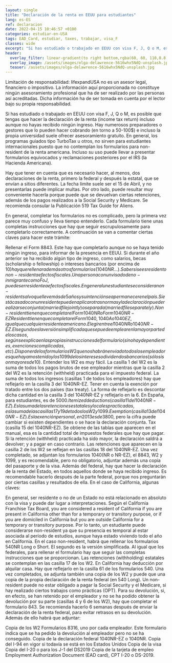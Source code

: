 ```yaml
---
layout: single
title: "Declaración de la renta en EEUU para estudiantes"
lang: es-ES
ref: declaracion
date: 2022-04-15 10:46:57 +0100
categories: estudiar-en-USA
tags: EAD_Card, estudiar, taxes, trabajar, visa_F
classes: wide
excerpt: "Si has estudiado o trabajado en EEUU con visa F, J, Q o M, es posible que tengas que hacer la declaración de la renta."
header:
  overlay_filter: linear-gradient(to right bottom,rgba(60, 60, 110,0.8), rgba(178, 34, 52, 0.5))
  overlay_image: /assets/images/olga-delawrence-5616whx5NdQ-unsplash.jpg
  teaser: /assets/images/olga-delawrence-5616whx5NdQ-unsplash.jpg
---
```


Limitación de responsabilidad: lifexpandUSA no es un asesor legal, financiero o impositivo. La información aquí proporcionada no constituye ningún asesoramiento profesional que ha de ser realizado por las personas así acreditadas. Dicha información ha de ser tomada en cuenta por el lector bajo su propia responsabilidad.

Si has estudiado o trabajado en EEUU con visa F, J, Q o M, es posible que tengas que hacer la declaración de la renta (income tax return) incluso aunque no hayas recibido ningún ingreso. Hay numerosos preparadores o gestores que lo pueden hacer cobrando (en torno a 50-100$) e incluso la propia universidad suele ofrecer asesoramiento gratuito. En general, los programas guiados tipo TurboTax u otros, no sirven para estudiantes internacionales puesto que no contemplan los formularios para non-resident de la renta americana. Incluso su uso puede llevar a presentar formularios equivocados y reclamaciones posteriores por el IRS (la Hacienda Americana).

Hay que tener en cuenta que es necesario hacer, al menos, dos declaraciones de la renta, primero la federal y después la estatal, que se envían a sitios diferentes. La fecha límite suele ser el 15 de Abril, y no presentarlas puede implicar multas. Por otro lado, puede resultar muy conveniente hacerla porque puede que se devuelvan ciertas retenciones, además de los pagos realizados a la Social Security y Medicare. Se recomienda consular la Publicación 519 Tax Guide for Aliens.

En general, completar los formularios no es complicado, pero la primera vez parece muy confuso y lleva tiempo entenderlo. Cada formulario tiene unas completas instrucciones que hay que seguir escrupulosamente para completarlo correctamente. A continuación se van a comentar ciertas claves para hacer este trámite:

Rellenar el Form 8843. Este hay que completarlo aunque no se haya tenido ningún ingreso, para informar de la presencia en EEUU. Si durante el año anterior se ha recibido algún tipo de ingreso, como salarios, becas (scholarship o fellowship) o intereses bancarios (por encima de 10$) hay que rellenar además otros formularios (1040NR…).
Saber si se es resident o non-resident a efectos fiscales. Una persona con un visado de no-inmigrante como F o J, puede ser residente a efectos fiscales. En general un estudiante se considera non-resident salvo que lleve más de 5 años y su intención sea permanecer en el país. Si está casado con un residente pueden aplicar otras normas y la declaración puede realizarse conjunta (married file jointly) o separada (married file separately).
Non-resident tienen que completar el Form 1040NR o Form 1040NR-EZ
Resident tienen que completar el Form 1040, 1040A o 1040EZ, igual que cualquier residente americano.
Elegir entre el 1040NR o 1040NR-EZ. El segundo es la versión simplificada que se puede emplear en la mayor parte de los casos, según se explica en las propias instrucciones del formulario (si no hay dependientes, exenciones complicadas, etc).
Disponer de los formularios W2 que nos habrán enviado todos los empleadores que hayamos tenido y los 1099 de los intereses o dividendos bancarios (sólo si son mayores de 10$).
Entender los W2 es muy fácil. La casilla 1 del W2 es la suma de todos los pagos brutos de ese empleador mientras que la casilla 2 del W2 es la retención (withheld) practicada para el impuesto federal. La suma de todos los ingresos (casillas 1 de todos los empleadores) hay que reflejarlo en la casilla 3 del 1040NR-EZ.
Tener en cuenta la exención por tratado entre los dos países (tax treaty). La forma de reflejarlo es descontar dicha cantidad en la casilla 3 del 1040NR-EZ y reflejarlo en la 6. En España, para estudiantes, es de 5000$.
Itemized deductions (casilla 11 del 1040NR-EZ). Es la suma de las retenciones estatales y locales practicadas, es la suma de las casillas 17 y 19 de todos los W2 y 1099.
Exemption (casilla 13 del 1040NR-EZ). Es la exención personal, en 2013 es de 3800$, pero la cifra puede cambiar si existen dependientes o se hace la declaración conjunta.
Tax (casilla 15 del 1040NR-EZ). Se obtiene de las tablas que aparecen en el manual, esa es la cantidad total de impuestos federales que hay que pagar. Si la retención (withheld) practicada ha sido mayor, la declaración saldrá a devolver; y a pagar en caso contrario.
Las retenciones que aparecen en la casilla 2 de los W2 se reflejan en las casillas 18 del 1040NR-EZ.
Una vez completado, se adjuntan los formularios 1040(NR o NR-EZ), el 8843, W2 y 1099, y es recomendable, pero no obligatorio, adjuntar además una copia del pasaporte y de la visa.
Además del federal, hay que hacer la declaración de la renta del Estado, en todos aquellos donde se haya recibido ingreso. Es recomendable hacerlo después de la parte federal, porque nos preguntarán por ciertas casillas y resultados de ella. En el caso de California, algunas claves:

En general, ser residente o no de un Estado no está relacionado en absoluto con la visa y puede dar lugar a interpretaciones. Según el California Franchise Tax Board, you are considered a resident of California if you are present in California other than for a temporary or transitory purpose, or if you are domiciled in California but you are outside California for a temporary or transitory purpose. Por lo tanto, un estudiante puede considerarse non-resident ya que su presencia es temporal al estar asociada al período de estudios, aunque haya estado viviendo todo el año en California.
En el caso non-resident, habrá que rellenar los formularios 540NR Long o Short. El segundo es la versión simplificada. Al igual que los federales, para rellenar el formulario hay que seguir las completas instrucciones que se proporcionan.
Las retenciones (withholding) estatales se contemplan en las casilla 17 de los W2.
En California hay deducción por alquilar casa. Hay que reflejarlo en la casilla 61 de los formularios 540.
Una vez completados, se adjunta también una copia de los W2 y puede que una copia de la propia declaración de la renta federal (en 540 Long).
Un non-resident puede no estar obligado a pagar la Social Security y el Medicare, si hay realizado ciertos trabajos como prácticas (OPT). Para su devolución, si, en efecto, se han retenido por el empleador y no se ha podido obtener la devolución por su parte (casillas 4 y 6 de los W2), hay que completar el formulario 843. Se recomienda hacerlo 6 semanas después de enviar la declaración de la renta federal, para evitar retrasos en su devolución. Además de ello habrá que adjuntar:

Copia de los W2
Formularios 8316, uno por cada empleador. Este formulario indica que se ha pedido la devolución al empleador pero no se ha conseguido.
Copia de la declaración federal 1040NR-EZ o 1040NR.
Copia del I-94 en vigor si todavía se está en los Estados Unidos
Copia de la visa
Copia del I-20 o para los J-1 del DS2019
Copia de la tarjeta de empleo Employment Authorization Document (EAD card), CPT I-20 o DS-2019.

